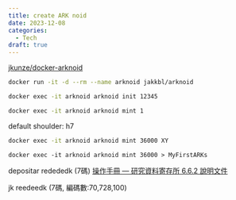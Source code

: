 ```yaml
---
title: create ARK noid 
date: 2023-12-08
categories:
  - Tech
draft: true
---
```


[jkunze/docker-arknoid](https://github.com/jkunze/docker-arknoid/tree/main)

```bash title="build image
docker run -it -d --rm --name arknoid jakkbl/arknoid
```

```bash title="initialize with organization's 5-digit NAAN"
docker exec -it arknoid arknoid init 12345
```


```bash title="mint 1 ARK"
docker exec -it arknoid arknoid mint 1
```

default shoulder: h7
```bash
docker exec -it arknoid arknoid mint 36000 XY
```

```
docker exec -it arknoid arknoid mint 36000 > MyFirstARKs
```


depositar
redededk (7碼)
[操作手冊 — 研究資料寄存所 6.6.2 說明文件](https://docs.depositar.io/zh-tw/stable/user-guide.html?highlight=ark#ark)


jk
reedeedk (7碼, 編碼數:70,728,100)



